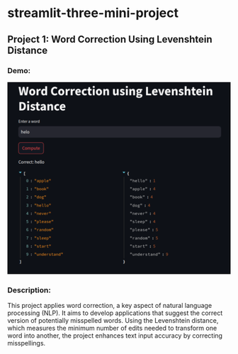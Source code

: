 # streamlit-three-mini-project

## Project 1: Word Correction Using Levenshtein Distance

### Demo:

<div align="center">
  <img src="images/project_01_word_correction_deploy.png" alt="Project 01 Word Correction" width="600"/>
</div>

### Description:

This project applies word correction, a key aspect of natural language processing (NLP). It aims to develop applications that suggest the correct version of potentially misspelled words. Using the Levenshtein distance, which measures the minimum number of edits needed to transform one word into another, the project enhances text input accuracy by correcting misspellings.
